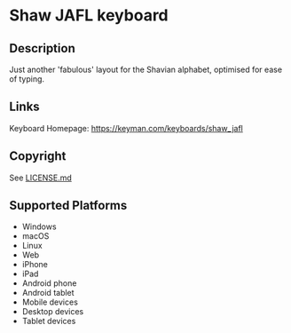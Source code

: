 Shaw JAFL keyboard
==============

Description
-----------
Just another 'fabulous' layout for the Shavian alphabet, optimised for ease of typing.

Links
-----
Keyboard Homepage: https://keyman.com/keyboards/shaw_jafl

Copyright
---------
See [LICENSE.md](LICENSE.md)

Supported Platforms
-------------------
 * Windows
 * macOS
 * Linux
 * Web
 * iPhone
 * iPad
 * Android phone
 * Android tablet
 * Mobile devices
 * Desktop devices
 * Tablet devices

